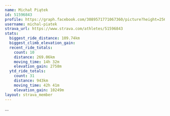 ```yaml
---
name: Michał Piątek
id: 51596843
profile: https://graph.facebook.com/3089571771067360/picture?height=256&width=256
username: michal-piatek
strava_url: https://www.strava.com/athletes/51596843
stats:
  biggest_ride_distance: 109.74km
  biggest_climb_elevation_gain: 
  recent_ride_totals:
    count: 10
    distance: 269.06km
    moving_time: 14h 32m
    elevation_gain: 2758m
  ytd_ride_totals:
    count: 31
    distance: 943km
    moving_time: 42h 41m
    elevation_gain: 10249m
layout: strava_member
--- 
```

...
